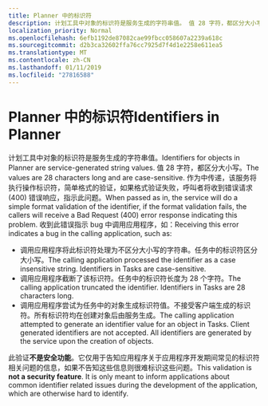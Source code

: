 ```yaml
---
title: Planner 中的标识符
description: 计划工具中对象的标识符是服务生成的字符串值。 值 28 字符，都区分大小写。 作为中传递，该服务将执行操作标识符，简单格式的验证，如果格式验证失败，呼叫者将收到错误请求 (400) 错误响应，指示此问题。 收到此错误指示 bug 中调用应用程序，如：
localization_priority: Normal
ms.openlocfilehash: 6efb1192de87082cae99fbcc058607a2239a618c
ms.sourcegitcommit: d2b3ca32602ffa76cc7925d7f4d1e2258e611ea5
ms.translationtype: MT
ms.contentlocale: zh-CN
ms.lasthandoff: 01/11/2019
ms.locfileid: "27816588"
---
```

# <a name="identifiers-in-planner"></a><span data-ttu-id="cb6a5-106">Planner 中的标识符</span><span class="sxs-lookup"><span data-stu-id="cb6a5-106">Identifiers in Planner</span></span>

<span data-ttu-id="cb6a5-107">计划工具中对象的标识符是服务生成的字符串值。</span><span class="sxs-lookup"><span data-stu-id="cb6a5-107">Identifiers for objects in Planner are service-generated string values.</span></span> <span data-ttu-id="cb6a5-108">值 28 字符，都区分大小写。</span><span class="sxs-lookup"><span data-stu-id="cb6a5-108">The values are 28 characters long and are case-sensitive.</span></span> <span data-ttu-id="cb6a5-109">作为中传递，该服务将执行操作标识符，简单格式的验证，如果格式验证失败，呼叫者将收到错误请求 (400) 错误响应，指示此问题。</span><span class="sxs-lookup"><span data-stu-id="cb6a5-109">When passed as in, the service will do a simple format validation of the identifier, if the format validation fails, the callers will receive a Bad Request (400) error response indicating this problem.</span></span> <span data-ttu-id="cb6a5-110">收到此错误指示 bug 中调用应用程序，如：</span><span class="sxs-lookup"><span data-stu-id="cb6a5-110">Receiving this error indicates a bug in the calling application, such as:</span></span>

- <span data-ttu-id="cb6a5-p103">调用应用程序将此标识符处理为不区分大小写的字符串。任务中的标识符区分大小写。</span><span class="sxs-lookup"><span data-stu-id="cb6a5-p103">The calling application processed the identifier as a case insensitive string. Identifiers in Tasks are case-sensitive.</span></span>
- <span data-ttu-id="cb6a5-p104">调用应用程序截断了该标识符。任务中的标识符长度为 28 个字符。</span><span class="sxs-lookup"><span data-stu-id="cb6a5-p104">The calling application truncated the identifier. Identifiers in Tasks are 28 characters long.</span></span>
- <span data-ttu-id="cb6a5-p105">调用应用程序尝试为任务中的对象生成标识符值。不接受客户端生成的标识符。所有标识符均在创建对象后由服务生成。</span><span class="sxs-lookup"><span data-stu-id="cb6a5-p105">The calling application attempted to generate an identifier value for an object in Tasks. Client generated identifiers are not accepted. All identifiers are generated by the service upon the creation of objects.</span></span>

<span data-ttu-id="cb6a5-p106">此验证**不是安全功能**。它仅用于告知应用程序关于应用程序开发期间常见的标识符相关问题的信息，如果不告知这些信息则很难标识这些问题。</span><span class="sxs-lookup"><span data-stu-id="cb6a5-p106">This validation is **not a security feature**. It is only meant to inform applications about common identifier related issues during the development of the application, which are otherwise hard to identify.</span></span>
